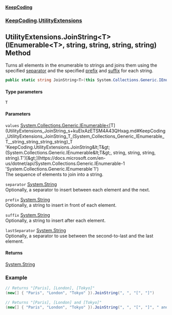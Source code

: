 #### [KeepCoding](index.md 'index')
### [KeepCoding](KeepCoding.md 'KeepCoding').[UtilityExtensions](UtilityExtensions.md 'KeepCoding.UtilityExtensions')
## UtilityExtensions.JoinString&lt;T&gt;(IEnumerable&lt;T&gt;, string, string, string, string) Method
Turns all elements in the enumerable to strings and joins them using the specified [separator](UtilityExtensions_JoinString_s+kuElxAzETSM4A43QHxag.md#KeepCoding_UtilityExtensions_JoinString_T_(System_Collections_Generic_IEnumerable_T__string_string_string_string)_separator 'KeepCoding.UtilityExtensions.JoinString&lt;T&gt;(System.Collections.Generic.IEnumerable&lt;T&gt;, string, string, string, string).separator') and the specified [prefix](UtilityExtensions_JoinString_s+kuElxAzETSM4A43QHxag.md#KeepCoding_UtilityExtensions_JoinString_T_(System_Collections_Generic_IEnumerable_T__string_string_string_string)_prefix 'KeepCoding.UtilityExtensions.JoinString&lt;T&gt;(System.Collections.Generic.IEnumerable&lt;T&gt;, string, string, string, string).prefix') and [suffix](UtilityExtensions_JoinString_s+kuElxAzETSM4A43QHxag.md#KeepCoding_UtilityExtensions_JoinString_T_(System_Collections_Generic_IEnumerable_T__string_string_string_string)_suffix 'KeepCoding.UtilityExtensions.JoinString&lt;T&gt;(System.Collections.Generic.IEnumerable&lt;T&gt;, string, string, string, string).suffix') for each string.
```csharp
public static string JoinString<T>(this System.Collections.Generic.IEnumerable<T> values, string separator=null, string prefix=null, string suffix=null, string lastSeparator=null);
```
#### Type parameters
<a name='KeepCoding_UtilityExtensions_JoinString_T_(System_Collections_Generic_IEnumerable_T__string_string_string_string)_T'></a>
`T`  
  
#### Parameters
<a name='KeepCoding_UtilityExtensions_JoinString_T_(System_Collections_Generic_IEnumerable_T__string_string_string_string)_values'></a>
`values` [System.Collections.Generic.IEnumerable&lt;](https://docs.microsoft.com/en-us/dotnet/api/System.Collections.Generic.IEnumerable-1 'System.Collections.Generic.IEnumerable`1')[T](UtilityExtensions_JoinString_s+kuElxAzETSM4A43QHxag.md#KeepCoding_UtilityExtensions_JoinString_T_(System_Collections_Generic_IEnumerable_T__string_string_string_string)_T 'KeepCoding.UtilityExtensions.JoinString&lt;T&gt;(System.Collections.Generic.IEnumerable&lt;T&gt;, string, string, string, string).T')[&gt;](https://docs.microsoft.com/en-us/dotnet/api/System.Collections.Generic.IEnumerable-1 'System.Collections.Generic.IEnumerable`1')  
The sequence of elements to join into a string.
  
<a name='KeepCoding_UtilityExtensions_JoinString_T_(System_Collections_Generic_IEnumerable_T__string_string_string_string)_separator'></a>
`separator` [System.String](https://docs.microsoft.com/en-us/dotnet/api/System.String 'System.String')  
Optionally, a separator to insert between each element and the next.
  
<a name='KeepCoding_UtilityExtensions_JoinString_T_(System_Collections_Generic_IEnumerable_T__string_string_string_string)_prefix'></a>
`prefix` [System.String](https://docs.microsoft.com/en-us/dotnet/api/System.String 'System.String')  
Optionally, a string to insert in front of each element.
  
<a name='KeepCoding_UtilityExtensions_JoinString_T_(System_Collections_Generic_IEnumerable_T__string_string_string_string)_suffix'></a>
`suffix` [System.String](https://docs.microsoft.com/en-us/dotnet/api/System.String 'System.String')  
Optionally, a string to insert after each element.
  
<a name='KeepCoding_UtilityExtensions_JoinString_T_(System_Collections_Generic_IEnumerable_T__string_string_string_string)_lastSeparator'></a>
`lastSeparator` [System.String](https://docs.microsoft.com/en-us/dotnet/api/System.String 'System.String')  
Optionally, a separator to use between the second-to-last and the last element.
  
#### Returns
[System.String](https://docs.microsoft.com/en-us/dotnet/api/System.String 'System.String')  
### Example
```csharp
// Returns "[Paris], [London], [Tokyo]"  
(new[] { "Paris", "London", "Tokyo" }).JoinString(", ", "[", "]")  
  
// Returns "[Paris], [London] and [Tokyo]"  
(new[] { "Paris", "London", "Tokyo" }).JoinString(", ", "[", "]", " and ");```
